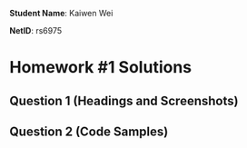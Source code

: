**Student Name**:  Kaiwen Wei

**NetID**: rs6975

# Homework #1 Solutions

## Question 1 (Headings and Screenshots)


## Question 2 (Code Samples)


